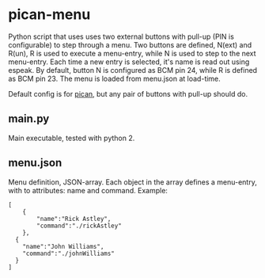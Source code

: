 pican-menu
==========
Python script that uses uses two external buttons with pull-up (PIN is configurable) to step through a menu.  Two buttons are defined, N(ext) and R(un), R is used to execute a menu-entry, while N is used to step to the next menu-entry. Each time a new entry is selected, it's name is read out using espeak.  By default, button N is configured as BCM pin 24, while R is defined as BCM pin 23. The menu is loaded from menu.json at load-time.

Default config is for [pican](skpang.co.uk/catalog/pican-canbus-board-for-raspberry-pi-p-1196.html), but any pair of buttons with pull-up should do. 

main.py
-------
Main executable, tested with python 2.

menu.json
---------
Menu definition, JSON-array. Each object in the array defines a menu-entry, with to attributes: name and command. 
Example:
```
[
	{
		"name":"Rick Astley",
		"command":"./rickAstley"
	},
  {
    "name":"John Williams",
    "command":"./johnWilliams"
  }
]
```
